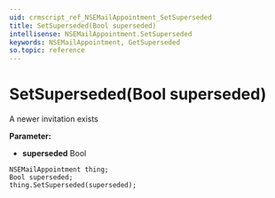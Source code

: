 ```yaml
---
uid: crmscript_ref_NSEMailAppointment_SetSuperseded
title: SetSuperseded(Bool superseded)
intellisense: NSEMailAppointment.SetSuperseded
keywords: NSEMailAppointment, GetSuperseded
so.topic: reference
---
```


# SetSuperseded(Bool superseded)

A newer invitation exists

**Parameter:** 
* **superseded** Bool

```crmscript
NSEMailAppointment thing;
Bool superseded;
thing.SetSuperseded(superseded);
```

